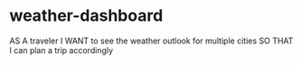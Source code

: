 # weather-dashboard
 AS A traveler
I WANT to see the weather outlook for multiple cities
SO THAT I can plan a trip accordingly
